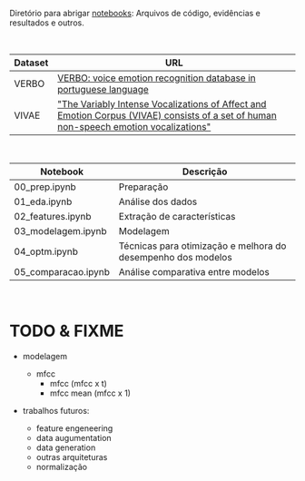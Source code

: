 Diretório para abrigar [notebooks](notebooks/): Arquivos de código, evidências e resultados e outros.

<br>

Dataset | URL
------- | ---
VERBO   | [VERBO: voice emotion recognition database in portuguese language](https://github.com/jrtorresneto/VERBO-emotional-speech-dataset)
VIVAE   | ["The Variably Intense Vocalizations of Affect and Emotion Corpus (VIVAE) consists of a set of human non-speech emotion vocalizations"](https://zenodo.org/record/4066235#.Y08sYiVv9hE)

<br>

Notebook                | Descrição
----------------------- | ---------
00_prep.ipynb           | Preparação
01_eda.ipynb            | Análise dos dados
02_features.ipynb       | Extração de características 
03_modelagem.ipynb      | Modelagem
04_optm.ipynb           | Técnicas para otimização e melhora do desempenho dos modelos
05_comparacao.ipynb     | Análise comparativa entre modelos

<br>

# TODO & FIXME

-  modelagem
    - mfcc
        - mfcc (mfcc x t)
        - mfcc mean (mfcc x 1)

- trabalhos futuros:
    - feature engeneering
    - data augumentation
    - data generation
    - outras arquiteturas
    - normalização
